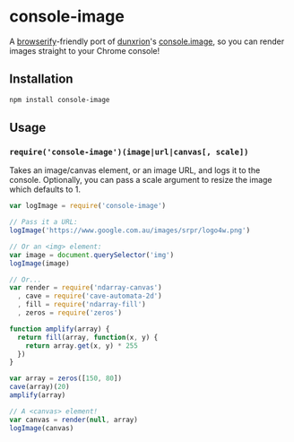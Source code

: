 # console-image #

A [browserify](http://browserify.org/)-friendly port of
[dunxrion](https://github.com/dunxrion)'s
[console.image](https://github.com/dunxrion/console.image),
so you can render images straight to your Chrome console!

## Installation ##

``` bash
npm install console-image
```

## Usage ##

### `require('console-image')(image|url|canvas[, scale])` ###

Takes an image/canvas element, or an image URL, and logs it to the console.
Optionally, you can pass a scale argument to resize the image which defaults
to 1.

``` javascript
var logImage = require('console-image')

// Pass it a URL:
logImage('https://www.google.com.au/images/srpr/logo4w.png')

// Or an <img> element:
var image = document.querySelector('img')
logImage(image)

// Or...
var render = require('ndarray-canvas')
  , cave = require('cave-automata-2d')
  , fill = require('ndarray-fill')
  , zeros = require('zeros')

function amplify(array) {
  return fill(array, function(x, y) {
    return array.get(x, y) * 255
  })
}

var array = zeros([150, 80])
cave(array)(20)
amplify(array)

// A <canvas> element!
var canvas = render(null, array)
logImage(canvas)
```
